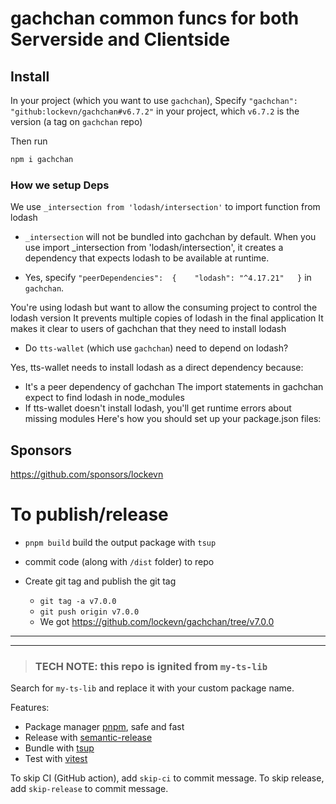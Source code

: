 # gachchan common funcs for both Serverside and Clientside

## Install

In your project (which you want to use `gachchan`), Specify `"gachchan": "github:lockevn/gachchan#v6.7.2"` in your project, which `v6.7.2` is the version (a tag on `gachchan` repo)

Then run

```bash
npm i gachchan
```

### How we setup Deps

We use `_intersection from 'lodash/intersection'` to import function from lodash

- `_intersection` will not be bundled into gachchan by default. When you use import \_intersection from 'lodash/intersection', it creates a dependency that expects lodash to be available at runtime.

- Yes, specify `"peerDependencies":  {    "lodash": "^4.17.21"   }`​ in `gachchan`.

You're using lodash but want to allow the consuming project to control the lodash version
It prevents multiple copies of lodash in the final application
It makes it clear to users of gachchan that they need to install lodash

- Do `tts-wallet` (which use `gachchan`) need to depend on lodash?

Yes, tts-wallet needs to install lodash as a direct dependency because:

- It's a peer dependency of gachchan
  The import statements in gachchan expect to find lodash in node_modules
- If tts-wallet doesn't install lodash, you'll get runtime errors about missing modules
  Here's how you should set up your package.json files:

## Sponsors

https://github.com/sponsors/lockevn

# To publish/release

- `pnpm build` build the output package with `tsup`
- commit code (along with `/dist` folder) to repo
- Create git tag and publish the git tag

  - `git tag -a v7.0.0`
  - `git push origin v7.0.0`
  - We got https://github.com/lockevn/gachchan/tree/v7.0.0

<!-- [![npm version](https://badgen.net/npm/v/gachchan)](https://npm.im/gachchan) [![npm downloads](https://badgen.net/npm/dm/gachchan)](https://npm.im/gachchan) -->

---

---

> ### TECH NOTE: this repo is ignited from `my-ts-lib`

Search for `my-ts-lib` and replace it with your custom package name.

Features:

- Package manager [pnpm](https://pnpm.js.org/), safe and fast
- Release with [semantic-release](https://npm.im/semantic-release)
- Bundle with [tsup](https://github.com/egoist/tsup)
- Test with [vitest](https://vitest.dev)

To skip CI (GitHub action), add `skip-ci` to commit message. To skip release, add `skip-release` to commit message.
